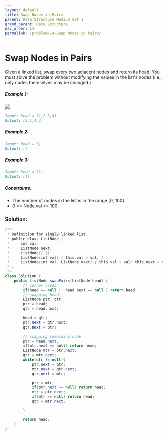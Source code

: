```yaml
---
layout: default
title: Swap Nodes in Pairs
parent: Data Structure Medium Set 1
grand_parent: Data Structure
nav_order: 14
permalink: /problem-14-Swap Nodes in Pairs/
---
```

# Swap Nodes in Pairs
Given a linked list, swap every two adjacent nodes and return its head. You must solve the problem without modifying the values in the list's nodes (i.e., only nodes themselves may be changed.)


##### Example 1:
![](../../assets/images/ds/swap_ex1.jpeg)
```markdown
Input: head = [1,2,3,4]
Output: [2,1,4,3]
```
##### Example 2:
```markdown
Input: head = []
Output: []
```
##### Example 3:
```markdown
Input: head = [1]
Output: [1]
```
##### Constraints:
* The number of nodes in the list is in the range [0, 100].
* 0 <= Node.val <= 100

### Solution:
```java
/**
 * Definition for singly-linked list.
 * public class ListNode {
 *     int val;
 *     ListNode next;
 *     ListNode() {}
 *     ListNode(int val) { this.val = val; }
 *     ListNode(int val, ListNode next) { this.val = val; this.next = next; }
 * }
 */
class Solution {
    public ListNode swapPairs(ListNode head) {
        // corner cases
        if(head == null || head.next == null ) return head;
        // swapping head
        ListNode ptr, qtr;
        ptr = head;
        qtr = head.next;

        head = qtr;
        ptr.next = qtr.next;
        qtr.next = ptr;

        // swapping remaining node
        ptr = head.next;
        if(ptr.next == null) return head;
        ListNode mtr = ptr.next;
        qtr = mtr.next;
        while(qtr != null){
            ptr.next = qtr;
            mtr.next = qtr.next;
            qtr.next = mtr;

            ptr = mtr;
            if(ptr.next == null) return head;
            mtr = ptr.next;
            if(mtr == null) return head;
            qtr = mtr.next;

        }

        return head;
    }
}
```